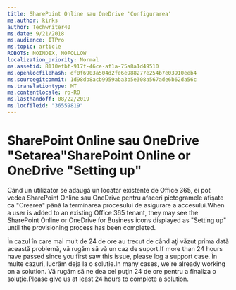 ```yaml
---
title: SharePoint Online sau OneDrive 'Configurarea'
ms.author: kirks
author: Techwriter40
ms.date: 9/21/2018
ms.audience: ITPro
ms.topic: article
ROBOTS: NOINDEX, NOFOLLOW
localization_priority: Normal
ms.assetid: 8110efbf-917f-46ce-af1a-75a8a1d49510
ms.openlocfilehash: df0f6903a504d2fe6e988277e254b7e03910eeb4
ms.sourcegitcommit: 1d98db8acb9959aba3b5e308a567ade6b62da56c
ms.translationtype: MT
ms.contentlocale: ro-RO
ms.lasthandoff: 08/22/2019
ms.locfileid: "36559819"
---
```

# <a name="sharepoint-online-or-onedrive-setting-up"></a><span data-ttu-id="496fb-102">SharePoint Online sau OneDrive "Setarea"</span><span class="sxs-lookup"><span data-stu-id="496fb-102">SharePoint Online or OneDrive "Setting up"</span></span>

<span data-ttu-id="496fb-103">Când un utilizator se adaugă un locatar existente de Office 365, ei pot vedea SharePoint Online sau OneDrive pentru afaceri pictogramele afişate ca "Crearea" până la terminarea procesului de asigurare a accesului.</span><span class="sxs-lookup"><span data-stu-id="496fb-103">When a user is added to an existing Office 365 tenant, they may see the SharePoint Online or OneDrive for Business icons displayed as "Setting up" until the provisioning process has been completed.</span></span>
  
<span data-ttu-id="496fb-104">În cazul în care mai mult de 24 de ore au trecut de când aţi văzut prima dată această problemă, vă rugăm să vă un caz de suport.</span><span class="sxs-lookup"><span data-stu-id="496fb-104">If more than 24 hours have passed since you first saw this issue, please log a support case.</span></span> <span data-ttu-id="496fb-105">În multe cazuri, lucrăm deja la o soluţie.</span><span class="sxs-lookup"><span data-stu-id="496fb-105">In many cases, we're already working on a solution.</span></span> <span data-ttu-id="496fb-106">Vă rugăm să ne dea cel puţin 24 de ore pentru a finaliza o soluţie.</span><span class="sxs-lookup"><span data-stu-id="496fb-106">Please give us at least 24 hours to complete a solution.</span></span>
  

